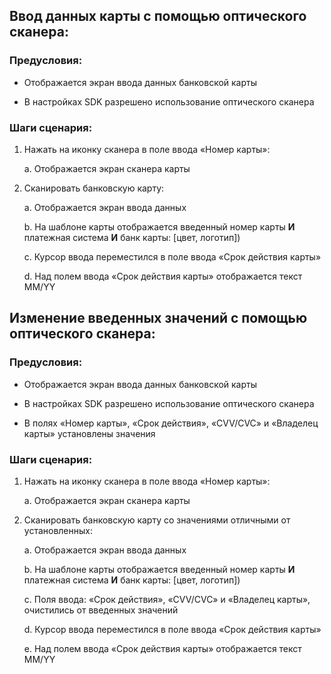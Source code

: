 Ввод данных карты с помощью оптического сканера:
------------------------------------------------

### Предусловия:

-   Отображается экран ввода данных банковской карты

-   В настройках SDK разрешено использование оптического сканера

### Шаги сценария:

1.  Нажать на иконку сканера в поле ввода «Номер карты»:

    a.  Отображается экран сканера карты

2.  Сканировать банковскую карту:

    a.  Отображается экран ввода данных

    b.  На шаблоне карты отображается введенный номер карты **И**
        платежная система **И** банк карты: \[цвет, логотип\])

    c.  Курсор ввода переместился в поле ввода «Срок действия карты»

    d.  Над полем ввода «Срок действия карты» отображается текст MM/YY

Изменение введенных значений с помощью оптического сканера:
-----------------------------------------------------------

### Предусловия:

-   Отображается экран ввода данных банковской карты

-   В настройках SDK разрешено использование оптического сканера

-   В полях «Номер карты», «Срок действия», «CVV/CVC» и «Владелец карты»
    установлены значения

### Шаги сценария:

1.  Нажать на иконку сканера в поле ввода «Номер карты»:

    a.  Отображается экран сканера карты

2.  Сканировать банковскую карту со значениями отличными от
    установленных:

    a.  Отображается экран ввода данных

    b.  На шаблоне карты отображается введенный номер карты **И**
        платежная система **И** банк карты: \[цвет, логотип\])

    c.  Поля ввода: «Срок действия», «CVV/CVC» и «Владелец карты»,
        очистились от введенных значений

    d.  Курсор ввода переместился в поле ввода «Срок действия карты»

    e.  Над полем ввода «Срок действия карты» отображается текст MM/YY